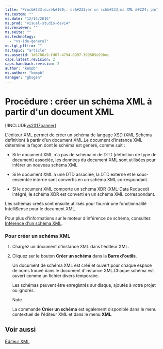 ```yaml
---
title: "Proc&#233;dure&#160;: cr&#233;er un sch&#233;ma XML &#224; partir d&#39;un document XML | Microsoft Docs"
ms.custom: ""
ms.date: "12/14/2016"
ms.prod: "visual-studio-dev14"
ms.reviewer: ""
ms.suite: ""
ms.technology: 
  - "vs-ide-general"
ms.tgt_pltfrm: ""
ms.topic: "article"
ms.assetid: 1d6700a9-fd67-4794-8997-399589e99bec
caps.latest.revision: 2
caps.handback.revision: 2
author: "kempb"
ms.author: "kempb"
manager: "ghogen"
---
```

# Proc&#233;dure&#160;: cr&#233;er un sch&#233;ma XML &#224; partir d&#39;un document XML
[!INCLUDE[vs2017banner](../code-quality/includes/vs2017banner.md)]

L'éditeur XML permet de créer un schéma de langage XSD \(XML Schema definition\) à partir d'un document XML.Le document d'instance XML détermine la façon dont le schéma est généré, comme suit :  
  
-   Si le document XML n'a pas de schéma ni de DTD \(définition de type de document\) associée, les données du document XML sont utilisées pour inférer un nouveau schéma XML.  
  
-   Si le document XML a une DTD associée, la DTD externe et le sous\-ensemble interne sont convertis en un schéma XML correspondant.  
  
-   Si le document XML comporte un schéma XDR \(XML\-Data Reduced\) intégré, le schéma XDR est converti en un schéma XML correspondant.  
  
 Les schémas créés sont ensuite utilisés pour fournir une fonctionnalité IntelliSense pour le document XML.  
  
 Pour plus d'informations sur le moteur d'inférence de schéma, consultez [Inférence d'un schéma XML](../Topic/Inferring%20an%20XML%20Schema.md).  
  
### Pour créer un schéma XML  
  
1.  Chargez un document d'instance XML dans l'éditeur XML.  
  
2.  Cliquez sur le bouton **Créer un schéma** dans la **Barre d'outils**.  
  
     Un document de schéma XML est créé et ouvert pour chaque espace de noms trouvé dans le document d'instance XML.Chaque schéma est ouvert comme un fichier divers temporaire.  
  
     Les schémas peuvent être enregistrés sur disque, ajoutés à votre projet ou ignorés.  
  
    > [!NOTE]
    >  La commande **Créer un schéma** est également disponible dans le menu contextuel de l'éditeur XML et dans le menu **XML**.  
  
## Voir aussi  
 [Éditeur XML](../xml-tools/xml-editor.md)